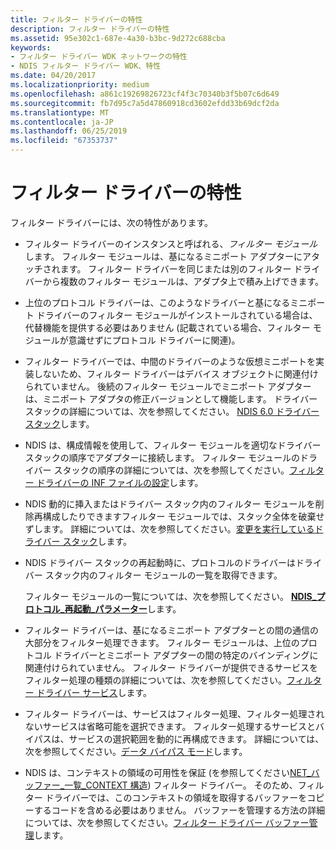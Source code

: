 ```yaml
---
title: フィルター ドライバーの特性
description: フィルター ドライバーの特性
ms.assetid: 95e302c1-687e-4a30-b3bc-9d272c688cba
keywords:
- フィルター ドライバー WDK ネットワークの特性
- NDIS フィルター ドライバー WDK、特性
ms.date: 04/20/2017
ms.localizationpriority: medium
ms.openlocfilehash: a861c19269826723cf4f3c70340b3f5b07c6d649
ms.sourcegitcommit: fb7d95c7a5d47860918cd3602efdd33b69dcf2da
ms.translationtype: MT
ms.contentlocale: ja-JP
ms.lasthandoff: 06/25/2019
ms.locfileid: "67353737"
---
```

# <a name="filter-driver-characteristics"></a>フィルター ドライバーの特性





フィルター ドライバーには、次の特性があります。

-   フィルター ドライバーのインスタンスと呼ばれる、*フィルター モジュール*します。 フィルター モジュールは、基になるミニポート アダプターにアタッチされます。 フィルター ドライバーを同じまたは別のフィルター ドライバーから複数のフィルター モジュールは、アダプタ上で積み上げできます。

-   上位のプロトコル ドライバーは、このようなドライバーと基になるミニポート ドライバーのフィルター モジュールがインストールされている場合は、代替機能を提供する必要はありません (記載されている場合、フィルター モジュールが意識せずにプロトコル ドライバーに関連)。

-   フィルター ドライバーでは、中間のドライバーのような仮想ミニポートを実装しないため、フィルター ドライバーはデバイス オブジェクトに関連付けられていません。 後続のフィルター モジュールでミニポート アダプターは、ミニポート アダプタの修正バージョンとして機能します。 ドライバー スタックの詳細については、次を参照してください。 [NDIS 6.0 ドライバー スタック](ndis-driver-stack.md)します。

-   NDIS は、構成情報を使用して、フィルター モジュールを適切なドライバー スタックの順序でアダプターに接続します。 フィルター モジュールのドライバー スタックの順序の詳細については、次を参照してください。[フィルター ドライバーの INF ファイルの設定](inf-file-settings-for-filter-drivers.md)します。

-   NDIS 動的に挿入またはドライバー スタック内のフィルター モジュールを削除再構成したりできますフィルター モジュールでは、スタック全体を破棄せずします。 詳細については、次を参照してください。[変更を実行しているドライバー スタック](modifying-a-running-driver-stack.md)します。

-   NDIS ドライバー スタックの再起動時に、プロトコルのドライバーはドライバー スタック内のフィルター モジュールの一覧を取得できます。

    フィルター モジュールの一覧については、次を参照してください。 [ **NDIS\_プロトコル\_再起動\_パラメーター**](https://docs.microsoft.com/windows-hardware/drivers/ddi/content/ndis/ns-ndis-_ndis_protocol_restart_parameters)します。

-   フィルター ドライバーは、基になるミニポート アダプターとの間の通信の大部分をフィルター処理できます。 フィルター モジュールは、上位のプロトコル ドライバーとミニポート アダプターの間の特定のバインディングに関連付けられていません。 フィルター ドライバーが提供できるサービスをフィルター処理の種類の詳細については、次を参照してください。[フィルター ドライバー サービス](filter-driver-services.md)します。

-   フィルター ドライバーは、サービスはフィルター処理、フィルター処理されないサービスは省略可能を選択できます。 フィルター処理するサービスとバイパスは、サービスの選択範囲を動的に再構成できます。 詳細については、次を参照してください。[データ バイパス モード](data-bypass-mode.md)します。

-   NDIS は、コンテキストの領域の可用性を保証 (を参照してください[NET\_バッファー\_一覧\_CONTEXT 構造](net-buffer-list-context-structure.md)) フィルター ドライバー。 そのため、フィルター ドライバーでは、このコンテキストの領域を取得するバッファーをコピーするコードを含める必要はありません。 バッファーを管理する方法の詳細については、次を参照してください。[フィルター ドライバー バッファー管理](filter-driver-buffer-management.md)します。

 

 





